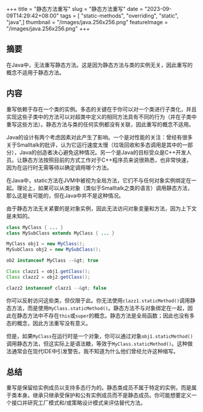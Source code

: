 +++
title = "静态方法重写"
slug = "静态方法重写"
date = "2023-09-09T14:29:42+08:00"
tags = [ "static-methods", "overriding", "static", "java",]
thumbnail = "/images/java.256x256.png"
featureImage = "/images/java.256x256.png"
+++


## 摘要
在Java中，无法重写静态方法。这是因为静态方法与类的实例无关，因此重写的概念不适用于静态方法。

## 内容
重写依赖于存在一个类的实例。多态的关键在于你可以对一个类进行子类化，并且实现这些子类中的方法可以对超类中定义的相同方法具有不同的行为（并在子类中重写这些方法）。静态方法与类的任何实例都没有关联，因此重写的概念不适用。

Java的设计有两个考虑因素对此产生了影响。一个是对性能的关注：曾经有很多关于Smalltalk的批评，认为它运行速度太慢（垃圾回收和多态调用是其中的一部分），Java的创造者决心避免这种情况。另一个是Java的目标受众是C++开发人员。让静态方法按照目前的方式工作对于C++程序员来说很熟悉，也非常快速，因为在运行时无需等待以确定调用哪个方法。

在Java中，static方法在JVM中被视为全局方法，它们不与任何对象实例绑定在一起。理论上，如果可以从类对象（类似于Smalltalk之类的语言）调用静态方法，那么这是有可能的，但在Java中并不是这种情况。

由于静态方法无关紧要的是对象实例，因此无法访问对象变量和方法，因为上下文是未知的。

```java
class MyClass { ... }
class MySubClass extends MyClass { ... }

MyClass obj1 = new MyClass();
MySubClass obj2 = new MySubClass();

ob2 instanceof MyClass --&gt; true

Class clazz1 = obj1.getClass();
Class clazz2 = obj2.getClass();

clazz2 instanceof clazz1 --&gt; false
```

你可以反射访问这些类，但仅限于此。你无法使用`clazz1.staticMethod()`调用静态方法，而是使用`MyClass.staticMethod()`。静态方法不与对象绑定在一起，因此在静态方法中不存在`this`或`super`的概念。静态方法是全局函数；因此也没有多态的概念，因此方法重写没有意义。

但是，如果`MyClass`在运行时是一个对象，你可以通过对象`obj1.staticMethod()`调用静态方法，但这实际上是语法糖，等效于`MyClass.staticMethod()`。这种做法通常会在现代IDE中引发警告。我不知道为什么他们曾经允许这种缩写。

## 总结
重写是保留给实例成员以支持多态行为的。静态类成员不属于特定的实例，而是属于类本身。继承只继承受保护和公有实例成员而不是静态成员。你可能想要定义一个接口并研究工厂模式和/或策略设计模式来评估替代方法。


